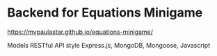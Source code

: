 # Backend for Equations Minigame
https://mvpaulastar.github.io/equations-minigame/

Models RESTful API style
Express.js, MongoDB, Mongoose, Javascript
